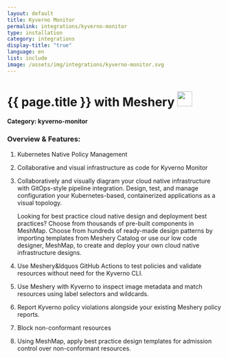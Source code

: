 ```yaml
---
layout: default
title: Kyverno Monitor
permalink: integrations/kyverno-monitor
type: installation
category: integrations
display-title: "true"
language: en
list: include
image: /assets/img/integrations/kyverno-monitor.svg
---
```


<h1>{{ page.title }} with Meshery <img src="{{ page.image }}" style="width: 35px; height: 35px;" /></h1>


#### Category: kyverno-monitor

### Overview & Features:
1. Kubernetes Native Policy Management

2. Collaborative and visual infrastructure as code for Kyverno Monitor

4. 
    Collaboratively and visually diagram your cloud native infrastructure with GitOps-style pipeline integration. Design, test, and manage configuration your Kubernetes-based, containerized applications as a visual topology.



    Looking for best practice cloud native design and deployment best practices? Choose from thousands of pre-built components in MeshMap. Choose from hundreds of ready-made design patterns by importing templates from Meshery Catalog or use our low code designer, MeshMap, to create and deploy your own cloud native infrastructure designs.



5. Use Meshery&ldquos GitHub Actions to test policies and validate resources without need for the Kyverno CLI.

6. Use Meshery with Kyverno to inspect image metadata and 
match resources using label selectors and wildcards.

7. Report Kyverno policy violations alongside your existing Meshery policy reports.


8. Block non-conformant resources

9. Using MeshMap, apply best practice design templates for admission control over non-conformant resources.


